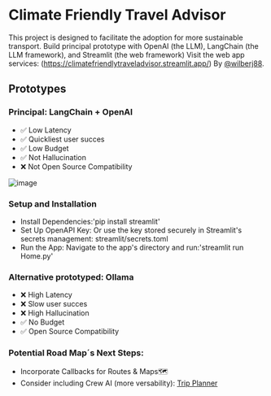 # Climate Friendly Travel Advisor
This project is designed to facilitate the adoption for more sustainable transport.
Build principal prototype with OpenAI (the LLM), LangChain (the LLM framework), and Streamlit (the web framework)
Visit the web app services: (https://climatefriendlytraveladvisor.streamlit.app/)
By [@wilberj88](https://github.com/wilberj88).

## Prototypes

### Principal: LangChain + OpenAI 
- ✅ Low Latency 
- ✅ Quickliest user succes 
- ✅ Low Budget
- ✅ Not Hallucination
- ❌ Not Open Source Compatibility

![image](https://github.com/wilberj88/ClimateFriendlyTravelAdvisor/assets/49035216/51193429-097d-44a6-94be-0c851c119105)

### Setup and Installation
- Install Dependencies:'pip install streamlit'
- Set Up OpenAPI Key: Or use the key stored securely in Streamlit's secrets management: streamlit/secrets.toml
- Run the App: Navigate to the app's directory and run:'streamlit run Home.py'


### Alternative prototyped: Ollama 
- ❌ High Latency
- ❌ Slow user succes
- ❌ High Hallucination
- ✅ No Budget
- ✅ Open Source Compatibility 


### Potential Road Map´s Next Steps:
- Incorporate Callbacks for Routes & Maps🗺️ 
- Consider including Crew AI (more versability): [Trip Planner](https://github.com/joaomdmoura/crewAI-examples/tree/main/trip_planner)
